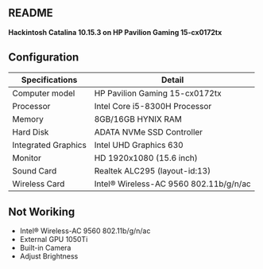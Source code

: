  ## README


<B>Hackintosh Catalina 10.15.3 on HP Pavilion Gaming 15-cx0172tx</B>

## Configuration

| Specifications | Detail                                           |
| ------------------- | ------------------------------------------- |
| Computer model      | HP Pavilion Gaming 15-cx0172tx              |
| Processor           | Intel Core i5-8300H Processor               |
| Memory              | 8GB/16GB HYNIX RAM                          |
| Hard Disk           | ADATA NVMe SSD Controller                   |
| Integrated Graphics | Intel UHD Graphics 630                      |
| Monitor             | HD 1920x1080 (15.6 inch)                    |
| Sound Card          | Realtek ALC295 (layout-id:13)               |
| Wireless Card       | Intel® Wireless-AC 9560 802.11b/g/n/ac      |


## Not Woriking
- Intel® Wireless-AC 9560 802.11b/g/n/ac
- External GPU 1050Ti
- Built-in Camera 
- Adjust Brightness

